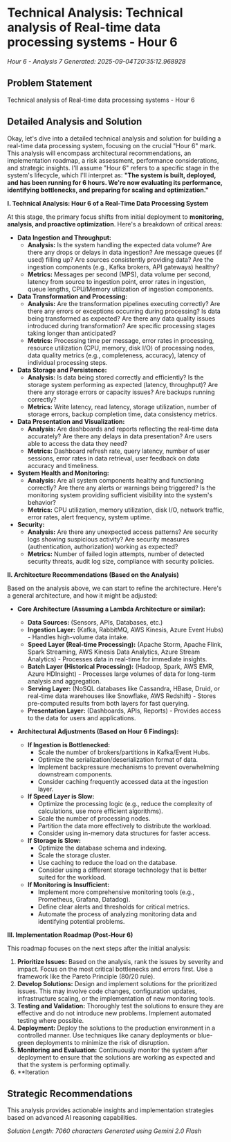 # Technical Analysis: Technical analysis of Real-time data processing systems - Hour 6
*Hour 6 - Analysis 7*
*Generated: 2025-09-04T20:35:12.968928*

## Problem Statement
Technical analysis of Real-time data processing systems - Hour 6

## Detailed Analysis and Solution
Okay, let's dive into a detailed technical analysis and solution for building a real-time data processing system, focusing on the crucial "Hour 6" mark. This analysis will encompass architectural recommendations, an implementation roadmap, a risk assessment, performance considerations, and strategic insights.  I'll assume "Hour 6" refers to a specific stage in the system's lifecycle, which I'll interpret as: **"The system is built, deployed, and has been running for 6 hours.  We're now evaluating its performance, identifying bottlenecks, and preparing for scaling and optimization."**

**I. Technical Analysis: Hour 6 of a Real-Time Data Processing System**

At this stage, the primary focus shifts from initial deployment to **monitoring, analysis, and proactive optimization**. Here's a breakdown of critical areas:

*   **Data Ingestion and Throughput:**
    *   **Analysis:** Is the system handling the expected data volume?  Are there any drops or delays in data ingestion?  Are message queues (if used) filling up? Are sources consistently providing data?  Are the ingestion components (e.g., Kafka brokers, API gateways) healthy?
    *   **Metrics:**  Messages per second (MPS), data volume per second, latency from source to ingestion point, error rates in ingestion, queue lengths, CPU/Memory utilization of ingestion components.
*   **Data Transformation and Processing:**
    *   **Analysis:**  Are the transformation pipelines executing correctly?  Are there any errors or exceptions occurring during processing?  Is data being transformed as expected?  Are there any data quality issues introduced during transformation?  Are specific processing stages taking longer than anticipated?
    *   **Metrics:**  Processing time per message, error rates in processing, resource utilization (CPU, memory, disk I/O) of processing nodes, data quality metrics (e.g., completeness, accuracy), latency of individual processing steps.
*   **Data Storage and Persistence:**
    *   **Analysis:**  Is data being stored correctly and efficiently?  Is the storage system performing as expected (latency, throughput)?  Are there any storage errors or capacity issues?  Are backups running correctly?
    *   **Metrics:**  Write latency, read latency, storage utilization, number of storage errors, backup completion time, data consistency metrics.
*   **Data Presentation and Visualization:**
    *   **Analysis:**  Are dashboards and reports reflecting the real-time data accurately?  Are there any delays in data presentation?  Are users able to access the data they need?
    *   **Metrics:**  Dashboard refresh rate, query latency, number of user sessions, error rates in data retrieval, user feedback on data accuracy and timeliness.
*   **System Health and Monitoring:**
    *   **Analysis:**  Are all system components healthy and functioning correctly?  Are there any alerts or warnings being triggered?  Is the monitoring system providing sufficient visibility into the system's behavior?
    *   **Metrics:**  CPU utilization, memory utilization, disk I/O, network traffic, error rates, alert frequency, system uptime.
*   **Security:**
    *   **Analysis:** Are there any unexpected access patterns? Are security logs showing suspicious activity?  Are security measures (authentication, authorization) working as expected?
    *   **Metrics:**  Number of failed login attempts, number of detected security threats, audit log size, compliance with security policies.

**II. Architecture Recommendations (Based on the Analysis)**

Based on the analysis above, we can start to refine the architecture.  Here's a general architecture, and how it might be adjusted:

*   **Core Architecture (Assuming a Lambda Architecture or similar):**

    *   **Data Sources:**  (Sensors, APIs, Databases, etc.)
    *   **Ingestion Layer:** (Kafka, RabbitMQ, AWS Kinesis, Azure Event Hubs) - Handles high-volume data intake.
    *   **Speed Layer (Real-time Processing):** (Apache Storm, Apache Flink, Spark Streaming, AWS Kinesis Data Analytics, Azure Stream Analytics) - Processes data in real-time for immediate insights.
    *   **Batch Layer (Historical Processing):** (Hadoop, Spark, AWS EMR, Azure HDInsight) - Processes large volumes of data for long-term analysis and aggregation.
    *   **Serving Layer:** (NoSQL databases like Cassandra, HBase, Druid, or real-time data warehouses like Snowflake, AWS Redshift) - Stores pre-computed results from both layers for fast querying.
    *   **Presentation Layer:** (Dashboards, APIs, Reports) - Provides access to the data for users and applications.

*   **Architectural Adjustments (Based on Hour 6 Findings):**

    *   **If Ingestion is Bottlenecked:**
        *   Scale the number of brokers/partitions in Kafka/Event Hubs.
        *   Optimize the serialization/deserialization format of data.
        *   Implement backpressure mechanisms to prevent overwhelming downstream components.
        *   Consider caching frequently accessed data at the ingestion layer.
    *   **If Speed Layer is Slow:**
        *   Optimize the processing logic (e.g., reduce the complexity of calculations, use more efficient algorithms).
        *   Scale the number of processing nodes.
        *   Partition the data more effectively to distribute the workload.
        *   Consider using in-memory data structures for faster access.
    *   **If Storage is Slow:**
        *   Optimize the database schema and indexing.
        *   Scale the storage cluster.
        *   Use caching to reduce the load on the database.
        *   Consider using a different storage technology that is better suited for the workload.
    *   **If Monitoring is Insufficient:**
        *   Implement more comprehensive monitoring tools (e.g., Prometheus, Grafana, Datadog).
        *   Define clear alerts and thresholds for critical metrics.
        *   Automate the process of analyzing monitoring data and identifying potential problems.

**III. Implementation Roadmap (Post-Hour 6)**

This roadmap focuses on the next steps after the initial analysis:

1.  **Prioritize Issues:** Based on the analysis, rank the issues by severity and impact. Focus on the most critical bottlenecks and errors first.  Use a framework like the Pareto Principle (80/20 rule).
2.  **Develop Solutions:** Design and implement solutions for the prioritized issues. This may involve code changes, configuration updates, infrastructure scaling, or the implementation of new monitoring tools.
3.  **Testing and Validation:** Thoroughly test the solutions to ensure they are effective and do not introduce new problems.  Implement automated testing where possible.
4.  **Deployment:** Deploy the solutions to the production environment in a controlled manner. Use techniques like canary deployments or blue-green deployments to minimize the risk of disruption.
5.  **Monitoring and Evaluation:** Continuously monitor the system after deployment to ensure that the solutions are working as expected and that the system is performing optimally.
6.  **Iteration

## Strategic Recommendations
This analysis provides actionable insights and implementation strategies
based on advanced AI reasoning capabilities.

*Solution Length: 7060 characters*
*Generated using Gemini 2.0 Flash*
